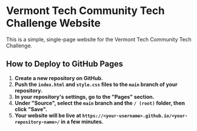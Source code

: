 # Vermont Tech Community Tech Challenge Website

This is a simple, single-page website for the Vermont Tech Community Tech Challenge.

## How to Deploy to GitHub Pages

1.  **Create a new repository on GitHub.**
2.  **Push the `index.html` and `style.css` files to the `main` branch of your repository.**
3.  **In your repository's settings, go to the "Pages" section.**
4.  **Under "Source", select the `main` branch and the `/ (root)` folder, then click "Save".**
5.  **Your website will be live at `https://<your-username>.github.io/<your-repository-name>/` in a few minutes.**